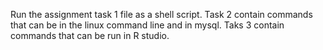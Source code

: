 Run the assignment task 1 file as a shell script.
Task 2 contain commands that can be in the linux command line and in mysql.
Taks 3 contain commands that can be run in R studio.
